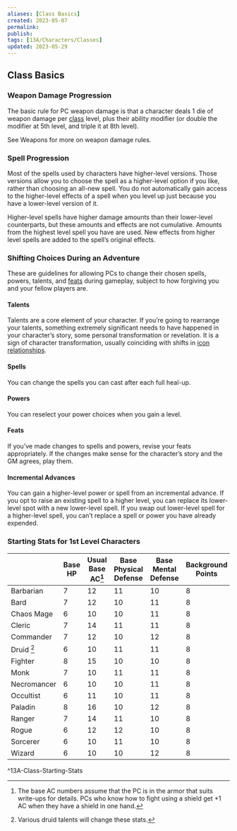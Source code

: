 ```yaml
---
aliases: [Class Basics]
created: 2023-05-07
permalink: 
publish: 
tags: [13A/Characters/Classes]
updated: 2023-05-29
---
```


## Class Basics

### Weapon Damage Progression

The basic rule for PC weapon damage is that a character deals 1 die of weapon damage per [class](Compendium/13A/Character-Rules/Class.md) level, plus their ability modifier (or double the modifier at 5th level, and triple it at 8th level).

See Weapons for more on weapon damage rules.

### Spell Progression

Most of the spells used by characters have higher-level versions. Those versions allow you to choose the spell as a higher-level option if you like, rather than choosing an all-new spell. You do not automatically gain access to the higher-level effects of a spell when you level up just because you have a lower-level version of it.

Higher-level spells have higher damage amounts than their lower-level counterparts, but these amounts and effects are not cumulative. Amounts from the highest level spell you have are used. New effects from higher level spells are added to the spell’s original effects.

### Shifting Choices During an Adventure

These are guidelines for allowing PCs to change their chosen spells, powers, talents, and [feats](Compendium/13A/Character-Rules/Feats/Feats.md) during gameplay, subject to how forgiving you and your fellow players are.

#### Talents

Talents are a core element of your character. If you’re going to rearrange your talents, something extremely significant needs to have happened in your character’s story, some personal transformation or revelation. It is a sign of character transformation, usually coinciding with shifts in [icon relationships](Compendium/13A/Character-Rules/Icon-Relationships.md).

#### Spells

You can change the spells you can cast after each full heal-up.

#### Powers

You can reselect your power choices when you gain a level.

#### Feats

If you’ve made changes to spells and powers, revise your feats appropriately. If the changes make sense for the character’s story and the GM agrees, play them.

#### Incremental Advances

You can gain a higher-level power or spell from an incremental advance. If you opt to raise an existing spell to a higher level, you can replace its lower-level spot with a new lower-level spell. If you swap out lower-level spell for a higher-level spell, you can’t replace a spell or power you have already expended.

### Starting Stats for 1st Level Characters

|    | Base HP | Usual Base AC[^1] | Base Physical Defense | Base Mental Defense | Background Points | Recovery Dice |
|-------------|---------|-------------------|-----------------------|---------------------|-------------------|---------------|
| Barbarian   | 7       | 12       | 11  | 10| 8        | d10/lvl       |
| Bard        | 7       | 12       | 10  | 11| 8        | d8/lvl        |
| Chaos Mage  | 6       | 10       | 10  | 11| 8        | d6/lvl        |
| Cleric      | 7       | 14       | 11  | 11| 8        | d8/lvl        |
| Commander   | 7       | 12       | 10  | 12| 8        | d8/lvl        |
| Druid [^2]  | 6       | 10       | 11  | 11| 8        | d6/lvl        |
| Fighter     | 8       | 15       | 10  | 10| 8        | d10/lvl       |
| Monk        | 7       | 10       | 11  | 11| 8        | d8/lvl        |
| Necromancer | 6       | 10       | 10  | 11| 8        | d6/lvl        |
| Occultist   | 6       | 11       | 10  | 11| 8        | d6/lvl        |
| Paladin     | 8       | 16       | 10  | 12| 8        | d10/lvl       |
| Ranger      | 7       | 14       | 11  | 10| 8        | d8/lvl        |
| Rogue       | 6       | 12       | 12  | 10| 8        | d8/lvl        |
| Sorcerer    | 6       | 10       | 11  | 10| 8        | d6/lvl        |
| Wizard      | 6       | 10       | 10  | 12| 8        | d6/lvl        |
^13A-Class-Starting-Stats

[^1]: The base AC numbers assume that the PC is in the armor that suits  
write-ups for details. PCs who know how to fight using a shield get +1 AC when they have a shield in one hand.
[^2]: Various druid talents will change these stats.
